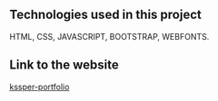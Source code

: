 ## Technologies used in this project
HTML,
CSS,
JAVASCRIPT,
BOOTSTRAP,
WEBFONTS.
## Link to the website
[kssper-portfolio](https://kssper-portfolio.netlify.app/)
